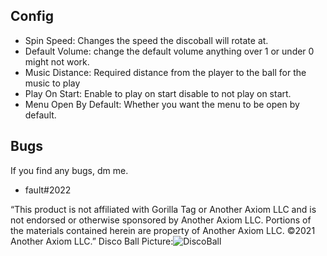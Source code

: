 ## Config
- Spin Speed: Changes the speed the discoball will rotate at.
- Default Volume: change the default volume anything over 1 or under 0 might not work.
- Music Distance: Required distance from the player to the ball for the music to play
- Play On Start: Enable to play on start disable to not play on start.
- Menu Open By Default: Whether you want the menu to be open by default.


## Bugs

If you find any bugs, dm me. 
- fault#2022



“This product is not affiliated with Gorilla Tag or Another Axiom LLC and is not endorsed or otherwise sponsored by Another Axiom LLC. Portions of the materials contained herein are property of Another Axiom LLC. ©2021 Another Axiom LLC.”
Disco Ball Picture:![DiscoBall](https://user-images.githubusercontent.com/103238785/190529843-89c01013-e609-40da-b82c-57302eb5c712.png)
